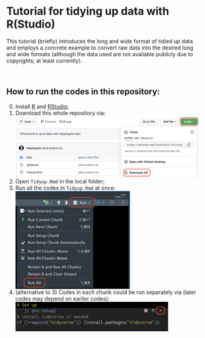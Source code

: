 # Tutorial for tidying up data with R(Studio)

This tutorial (briefly) introduces the long and wide format of tidied up data and employs a concrete example to convert raw data into the desired long and wide formats (although the data used are not available publicly due to copyrights; at least currently).

<br>

## How to run the codes in this repository:  

0. Install [R](https://www.r-project.org) and [RStudio](https://www.rstudio.com);
1. Download this whole repository via:  
    <img src="img/download.png" width="500" style="vertical-align:middle">
2. Open `Tidyup.Rmd` in the local folder;
3. Run all the codes in `Tidyup.Rmd` at once:  
   <img src="img/runall.png" width="300" style="vertical-align:middle">  
4. (alternative to 3) Codes in each chunk could be run separately via (later codes may depend on earlier codes):  
   <img src="img/runone.png" width="400" style="vertical-align:middle">  
